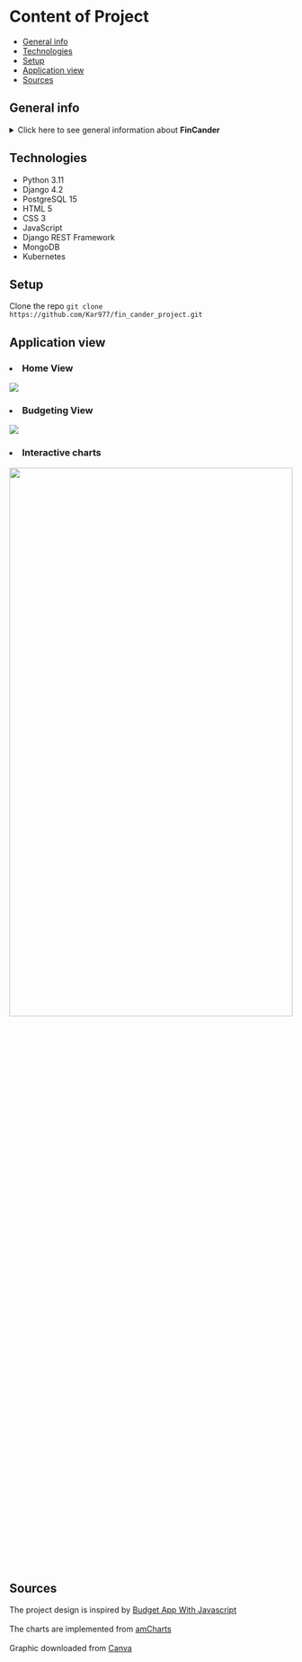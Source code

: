 # Content of Project
* [General info](#general-info)
* [Technologies](#technologies)
* [Setup](#setup)
* [Application view](#application-view)
* [Sources](#sources)

## General info
<details>
<summary>Click here to see general information about <b>FinCander</b></summary>
With this application, the user can plan his expenses and control them.
The application was made as one pager to encourage the potential user to take care of his financial flows.
</details>

## Technologies
<ul>
<li>Python 3.11</li>
<li>Django 4.2</li>
<li>PostgreSQL 15</li>
<li>HTML 5</li>
<li>CSS 3</li>
<li>JavaScript</li>
<li>Django REST Framework</li>
<li>MongoDB</li>
<li>Kubernetes</li>
</ul>

## Setup
Clone the repo
```git clone https://github.com/Kar977/fin_cander_project.git```

## Application view
### <li>Home View</li>
<kbd>
<img src="https://github.com/Kar977/fin_cander_project/assets/56365605/9ff55d24-9caf-4f37-b258-219786d30428" width=”50%” height=”50%”>
</kbd>



### <li>Budgeting View</li>
<kbd>
<img src="https://github.com/Kar977/fin_cander_project/assets/56365605/b4af4da4-1525-45ad-82d3-386942eea47f" width=”50%” height=”50%”>
</kbd>

### <li>Interactive charts</li>
<kbd>
<img src="https://github.com/Kar977/fin_cander_project/assets/56365605/932d62e2-dc34-420e-9486-cb57dc62da9c" width="100%" height="50%">
</kbd>

## Sources
The project design is inspired by [Budget App With Javascript](https://codingartistweb.com/2022/07/budget-app-with-javascript/) <br></br>
The charts are implemented from [amCharts](https://www.amcharts.com/demos-v4/donut-chart-v4/) <br></br>
Graphic downloaded from [Canva](https://www.canva.com/)
